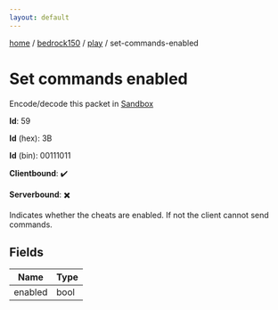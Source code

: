 ```yaml
---
layout: default
---
```


[home](/)  /  [bedrock150](/protocol/bedrock150)  /  [play](/protocol/bedrock150/play)  /  set-commands-enabled

# Set commands enabled

Encode/decode this packet in [Sandbox](../../../sandbox/bedrock150#play.set_commands_enabled)

**Id**: 59

**Id** (hex): 3B

**Id** (bin): 00111011

**Clientbound**: ✔️

**Serverbound**: ✖️

Indicates whether the cheats are enabled. If not the client cannot send commands.

## Fields

Name | Type
---|---
enabled | bool
